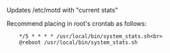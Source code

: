 Updates /etc/motd with "current stats"

Recommend placing in root's crontab as follows:<br>
```
	*/5 * * * * /usr/local/bin/system_stats.sh<br>
	@reboot /usr/local/bin/system_stats.sh
```

